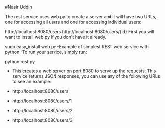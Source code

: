 #Nasir Uddin

The rest service uses web.py to create a server and it will have two URLs, one for accessing all users and one for accessing individual users:

http://localhost:8080/users
http://localhost:8080/users/{id}
First you will want to install web.py if you don't have it already.

sudo easy_install web.py
-Example of simplest REST web service with python
-To run your service, simply run:

python rest.py
- This creates a web server on port 8080 to serve up the requests. This service returns JSON responses, you can use any of the following URLs to see an example:

- http://localhost:8080/users
- http://localhost:8080/users/1
- http://localhost:8080/users/2
- http://localhost:8080/users/3

